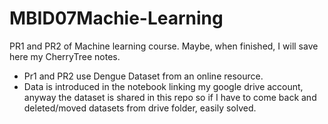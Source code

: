 # MBID07Machie-Learning
PR1 and PR2 of Machine learning course. Maybe, when finished, I will save here my CherryTree notes.
* Pr1 and PR2 use Dengue Dataset from an online resource.
* Data is introduced in the notebook linking my google drive account, anyway the dataset is shared in this repo so if I have to come back and deleted/moved datasets from drive folder, easily solved.
